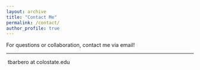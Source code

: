 ```yaml
---
layout: archive
title: "Contact Me"
permalink: /contact/
author_profile: true
---
```


For questions or collaboration, contact me via email!

---

<p>
<i class="far fa-envelope" style="color:black" aria-hidden="true"></i>
&nbsp;tbarbero at colostate.edu
</p>
